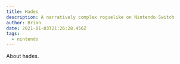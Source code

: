 ```yaml
---
title: Hades
description: A narratively complex roguelike on Nintendo Switch
author: Brian
date: 2021-01-03T21:26:28.456Z
tags:
  - nintendo
---
```


About hades.